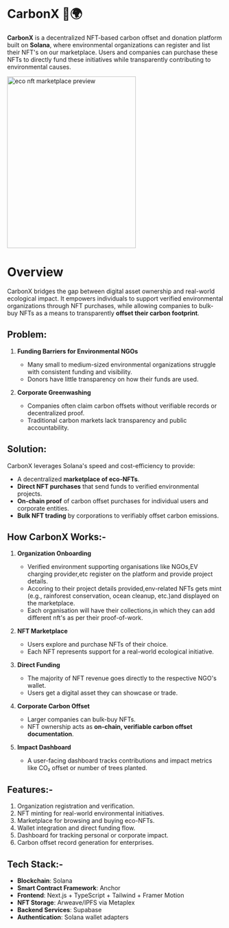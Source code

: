 

# CarbonX 🌿🌍

**CarbonX** is a decentralized NFT-based carbon offset and donation platform built on **Solana**, where environmental organizations can register and list their NFT's on our marketplace. Users and companies can purchase these NFTs to directly fund these initiatives while transparently contributing to environmental causes.


<div>
<img src="https://sdmntpreastus2.oaiusercontent.com/files/00000000-dfcc-61f6-98cb-e1ab36cbd4af/raw?se=2025-05-06T11%3A22%3A16Z&sp=r&sv=2024-08-04&sr=b&scid=09049c0c-eb82-5dfc-9765-f6f8704d0c13&skoid=aa8389fc-fad7-4f8c-9921-3c583664d512&sktid=a48cca56-e6da-484e-a814-9c849652bcb3&skt=2025-05-06T09%3A32%3A23Z&ske=2025-05-07T09%3A32%3A23Z&sks=b&skv=2024-08-04&sig=l5jx26al80jpFAv37AgqFj7keffY0I521tauQ3S1pmE%3D" alt="eco nft marketplace preview" width="300" height="400">
</div>

# Overview

CarbonX bridges the gap between digital asset ownership and real-world ecological impact. It empowers individuals to support verified environmental organizations through NFT purchases, while allowing companies to bulk-buy NFTs as a means to transparently **offset their carbon footprint**.

## Problem:

1. **Funding Barriers for Environmental NGOs**

   * Many small to medium-sized environmental organizations struggle with consistent funding and visibility.
   * Donors have little transparency on how their funds are used.

2. **Corporate Greenwashing**

   * Companies often claim carbon offsets without verifiable records or decentralized proof.
   * Traditional carbon markets lack transparency and public accountability.

## Solution:

CarbonX leverages Solana's speed and cost-efficiency to provide:

* A decentralized **marketplace of eco-NFTs**.
* **Direct NFT purchases** that send funds to verified environmental projects.
* **On-chain proof** of carbon offset purchases for individual users and corporate entities.
* **Bulk NFT trading** by corporations to verifiably offset carbon emissions.

## How CarbonX Works:-

1. **Organization Onboarding**

   * Verified environment supporting organisations like NGOs,EV charging provider,etc register on the platform and provide project details.
   * Accoring to their project details provided,env-related NFTs gets mint (e.g., rainforest conservation, ocean cleanup, etc.)and displayed on the marketplace.
   * Each organisation will have their collections,in which they can add different nft's as per their proof-of-work.

2. **NFT Marketplace**

   * Users explore and purchase NFTs of their choice.
   * Each NFT represents support for a real-world ecological initiative.

3. **Direct Funding**

   * The majority of NFT revenue goes directly to the respective NGO's wallet.
   * Users get a digital asset they can showcase or trade.

4. **Corporate Carbon Offset**

   * Larger companies can bulk-buy NFTs.
   * NFT ownership acts as **on-chain, verifiable carbon offset documentation**.

5. **Impact Dashboard**

   * A user-facing dashboard tracks contributions and impact metrics like CO₂ offset or number of trees planted.


## Features:-

1. Organization registration and verification.
2. NFT minting for real-world environmental initiatives.
3. Marketplace for browsing and buying eco-NFTs.
4. Wallet integration and direct funding flow.
5. Dashboard for tracking personal or corporate impact.
6. Carbon offset record generation for enterprises.

## Tech Stack:-

* **Blockchain**: Solana
* **Smart Contract Framework**: Anchor
* **Frontend**: Next.js + TypeScript + Tailwind + Framer Motion
* **NFT Storage**: Arweave/IPFS via Metaplex
* **Backend Services**: Supabase
* **Authentication**: Solana wallet adapters

